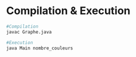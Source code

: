 # Compilation & Execution
```bash
#Compilation
javac Graphe.java

#Execution
java Main nombre_couleurs
```
